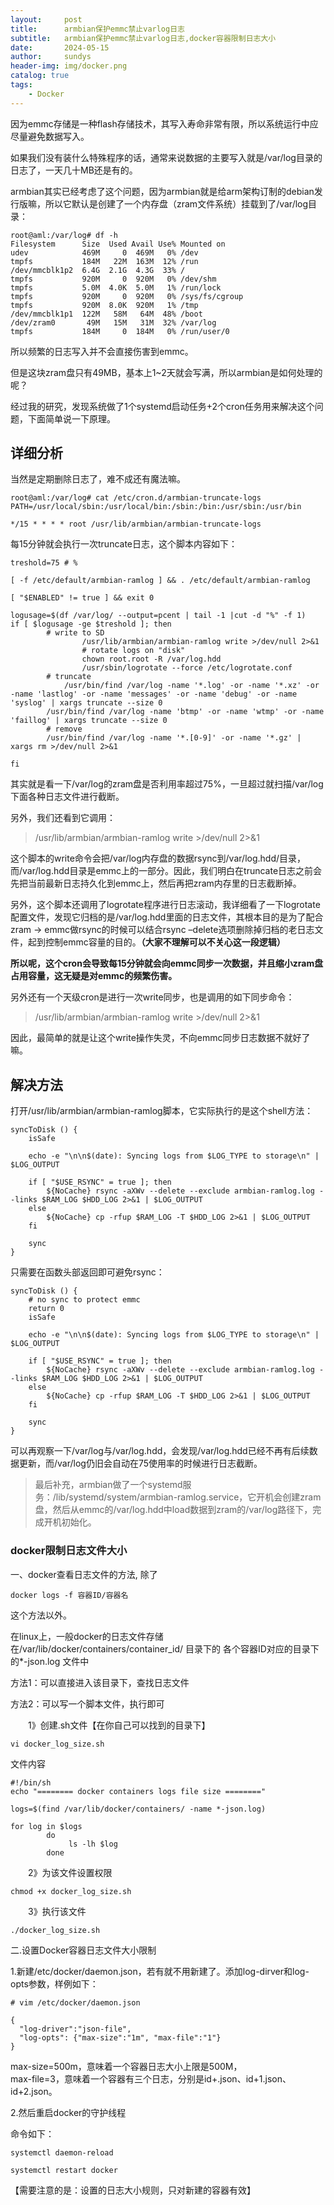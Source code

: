 ```yaml
---
layout:     post
title:      armbian保护emmc禁止varlog日志
subtitle:   armbian保护emmc禁止varlog日志,docker容器限制日志大小 
date:       2024-05-15
author:     sundys
header-img: img/docker.png
catalog: true
tags:
    - Docker
---
```


因为emmc存储是一种flash存储技术，其写入寿命非常有限，所以系统运行中应尽量避免数据写入。

如果我们没有装什么特殊程序的话，通常来说数据的主要写入就是/var/log目录的日志了，一天几十MB还是有的。

armbian其实已经考虑了这个问题，因为armbian就是给arm架构订制的debian发行版嘛，所以它默认是创建了一个内存盘（zram文件系统）挂载到了/var/log目录：
```
root@aml:/var/log# df -h
Filesystem      Size  Used Avail Use% Mounted on
udev            469M     0  469M   0% /dev
tmpfs           184M   22M  163M  12% /run
/dev/mmcblk1p2  6.4G  2.1G  4.3G  33% /
tmpfs           920M     0  920M   0% /dev/shm
tmpfs           5.0M  4.0K  5.0M   1% /run/lock
tmpfs           920M     0  920M   0% /sys/fs/cgroup
tmpfs           920M  8.0K  920M   1% /tmp
/dev/mmcblk1p1  122M   58M   64M  48% /boot
/dev/zram0       49M   15M   31M  32% /var/log
tmpfs           184M     0  184M   0% /run/user/0
```
所以频繁的日志写入并不会直接伤害到emmc。

但是这块zram盘只有49MB，基本上1~2天就会写满，所以armbian是如何处理的呢？

经过我的研究，发现系统做了1个systemd启动任务+2个cron任务用来解决这个问题，下面简单说一下原理。

## 详细分析

当然是定期删除日志了，难不成还有魔法嘛。
```
root@aml:/var/log# cat /etc/cron.d/armbian-truncate-logs
PATH=/usr/local/sbin:/usr/local/bin:/sbin:/bin:/usr/sbin:/usr/bin
 
*/15 * * * * root /usr/lib/armbian/armbian-truncate-logs
```
每15分钟就会执行一次truncate日志，这个脚本内容如下：

```
treshold=75 # %
 
[ -f /etc/default/armbian-ramlog ] && . /etc/default/armbian-ramlog
 
[ "$ENABLED" != true ] && exit 0
 
logusage=$(df /var/log/ --output=pcent | tail -1 |cut -d "%" -f 1)
if [ $logusage -ge $treshold ]; then
		# write to SD
                /usr/lib/armbian/armbian-ramlog write >/dev/null 2>&1
                # rotate logs on "disk"
                chown root.root -R /var/log.hdd
                /usr/sbin/logrotate --force /etc/logrotate.conf
		# truncate
	        /usr/bin/find /var/log -name '*.log' -or -name '*.xz' -or -name 'lastlog' -or -name 'messages' -or -name 'debug' -or -name 'syslog' | xargs truncate --size 0
		/usr/bin/find /var/log -name 'btmp' -or -name 'wtmp' -or -name 'faillog' | xargs truncate --size 0
		# remove
		/usr/bin/find /var/log -name '*.[0-9]' -or -name '*.gz' | xargs rm >/dev/null 2>&1
 
fi
```
其实就是看一下/var/log的zram盘是否利用率超过75%，一旦超过就扫描/var/log下面各种日志文件进行截断。

另外，我们还看到它调用：

> /usr/lib/armbian/armbian-ramlog write >/dev/null 2>&1

这个脚本的write命令会把/var/log内存盘的数据rsync到/var/log.hdd/目录，而/var/log.hdd目录是emmc上的一部分。因此，我们明白在truncate日志之前会先把当前最新日志持久化到emmc上，然后再把zram内存里的日志截断掉。

另外，这个脚本还调用了logrotate程序进行日志滚动，我详细看了一下logrotate配置文件，发现它归档的是/var/log.hdd里面的日志文件，其根本目的是为了配合zram -> emmc做rsync的时候可以结合rsync –delete选项删除掉归档的老日志文件，起到控制emmc容量的目的。**（大家不理解可以不关心这一段逻辑）**

**所以呢，这个cron会导致每15分钟就会向emmc同步一次数据，并且缩小zram盘占用容量，这无疑是对emmc的频繁伤害。**

另外还有一个天级cron是进行一次write同步，也是调用的如下同步命令：

> /usr/lib/armbian/armbian-ramlog write >/dev/null 2>&1

因此，最简单的就是让这个write操作失灵，不向emmc同步日志数据不就好了嘛。

## 解决方法

打开/usr/lib/armbian/armbian-ramlog脚本，它实际执行的是这个shell方法：
```
syncToDisk () {
	isSafe
 
	echo -e "\n\n$(date): Syncing logs from $LOG_TYPE to storage\n" | $LOG_OUTPUT
 
	if [ "$USE_RSYNC" = true ]; then
		${NoCache} rsync -aXWv --delete --exclude armbian-ramlog.log --links $RAM_LOG $HDD_LOG 2>&1 | $LOG_OUTPUT
	else
		${NoCache} cp -rfup $RAM_LOG -T $HDD_LOG 2>&1 | $LOG_OUTPUT
	fi
 
	sync
}
```
只需要在函数头部返回即可避免rsync：
```
syncToDisk () {
	# no sync to protect emmc
	return 0
	isSafe
 
	echo -e "\n\n$(date): Syncing logs from $LOG_TYPE to storage\n" | $LOG_OUTPUT
 
	if [ "$USE_RSYNC" = true ]; then
		${NoCache} rsync -aXWv --delete --exclude armbian-ramlog.log --links $RAM_LOG $HDD_LOG 2>&1 | $LOG_OUTPUT
	else
		${NoCache} cp -rfup $RAM_LOG -T $HDD_LOG 2>&1 | $LOG_OUTPUT
	fi
 
	sync
}  
```

可以再观察一下/var/log与/var/log.hdd，会发现/var/log.hdd已经不再有后续数据更新，而/var/log仍旧会自动在75使用率的时候进行日志截断。

> 最后补充，armbian做了一个systemd服务：/lib/systemd/system/armbian-ramlog.service，它开机会创建zram盘，然后从emmc的/var/log.hdd中load数据到zram的/var/log路径下，完成开机初始化。

### docker限制日志文件大小

一、docker查看日志文件的方法, 除了

```  
docker logs -f 容器ID/容器名
```
这个方法以外。

在linux上，一般docker的日志文件存储在/var/lib/docker/containers/container\_id/ 目录下的 各个容器ID对应的目录下的\*-json.log 文件中

方法1：可以直接进入该目录下，查找日志文件

方法2：可以写一个脚本文件，执行即可

　　1》创建.sh文件【在你自己可以找到的目录下】
```  
vi docker_log_size.sh  
```  
文件内容

```
#!/bin/sh 
echo "======== docker containers logs file size ========"  

logs=$(find /var/lib/docker/containers/ -name *-json.log)  

for log in $logs  
        do  
             ls -lh $log   
        done
```

　　2》为该文件设置权限

```
chmod +x docker_log_size.sh
```

　　3》执行该文件
```
./docker_log_size.sh
```

二.设置Docker容器日志文件大小限制

1.新建/etc/docker/daemon.json，若有就不用新建了。添加log-dirver和log-opts参数，样例如下：

```
# vim /etc/docker/daemon.json

{
  "log-driver":"json-file",
  "log-opts": {"max-size":"1m", "max-file":"1"}
}
```

max-size=500m，意味着一个容器日志大小上限是500M，   
max-file=3，意味着一个容器有三个日志，分别是id+.json、id+1.json、id+2.json。

2.然后重启docker的守护线程

命令如下： 
```
systemctl daemon-reload  
```
```
systemctl restart docker
```
【需要注意的是：设置的日志大小规则，只对新建的容器有效】

